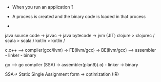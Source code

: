 - When you run an application ?

- A process is created and the binary code is loaded in that process
- 

java source code -> javac -> java bytecode -> jvm (JIT)
clojure           > clojurec /
scala             > scala   /
kotlin            > kotlin /


c,c++ --> compiler(gcc/llvm) -> FE(llvm/gcc) -> BE(llvm/gcc) --> assembler - linker - binary

go    --> go compiler (SSA)  -> assembler(plan9)(.o) - linker -> binary

SSA-> Static Single Assignment form -> optimization (IR)